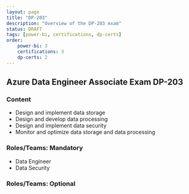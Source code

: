 ```yaml
---
layout: page
title: "DP-203"
description: "Overview of the DP-203 exam"
status: DRAFT
tags: [power-bi, certifications, dp-certs]
order: 
    power-bi: 3
    certifications: 3
    dp-certs: 2
---
```

## Azure Data Engineer Associate Exam DP-203  
  
### Content  
  
- Design and implement data storage  
- Design and develop data processing 
- Design and implement data security 
- Monitor and optimize data storage and data processing  
  
### Roles/Teams: Mandatory  
  
- Data Engineer
- Data Security  
  
### Roles/Teams: Optional  
  
